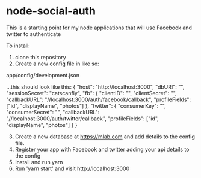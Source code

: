 # node-social-auth
This is a starting point for my node applications that will use Facebook and twitter to authenticate

To install:

1) clone this repository
2) Create a new config file in like so:

app/config/development.json

...this should look like this:
{
	"host": "http://localhost:3000",
	"dbURI": "<your mongoLab.com database URI>",
	"sessionSecret": "catscanfly",
	"fb": {
		"clientID": "<facebook app ID key>",
		"clientSecret": "<facebook app secret key>",
		"callbackURL": "//localhost:3000/auth/facebook/callback",
		"profileFields": ["id", "displayName", "photos"]
	},
	"twitter": {
		"consumerKey": "<twitter consumer key>",
		"consumerSecret": "<twitter consumer secret key>",
		"callbackURL": "//localhost:3000/auth/twitter/callback",
		"profileFields": ["id", "displayName", "photos"]
	}
}

3) Create a new database at https://mlab.com and add details to the config file. 
4) Register your app with Facebook and twitter adding your api details to the config
5) Install and run yarn
6) Run 'yarn start' and visit http://localhost:3000
